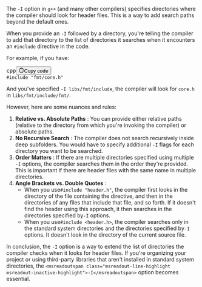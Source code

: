 The `-I` option in `g++` (and many other compilers) specifies directories where the compiler should look for header files. This is a way to add search paths beyond the default ones.

When you provide an `-I` followed by a directory, you're telling the compiler to add that directory to the list of directories it searches when it encounters an `#include` directive in the code.

For example, if you have:

<pre><div class="bg-black rounded-md mb-4"><div class="flex items-center relative text-gray-200 bg-gray-800 gizmo:dark:bg-token-surface-primary px-4 py-2 text-xs font-sans justify-between rounded-t-md"><span>cpp</span><button class="flex ml-auto gizmo:ml-0 gap-2 items-center"><svg stroke="currentColor" fill="none" stroke-width="2" viewBox="0 0 24 24" stroke-linecap="round" stroke-linejoin="round" class="icon-sm" height="1em" width="1em" xmlns="http://www.w3.org/2000/svg"><path d="M16 4h2a2 2 0 0 1 2 2v14a2 2 0 0 1-2 2H6a2 2 0 0 1-2-2V6a2 2 0 0 1 2-2h2"></path><rect x="8" y="2" width="8" height="4" rx="1" ry="1"></rect></svg>Copy code</button></div><div class="p-4 overflow-y-auto"><code class="!whitespace-pre hljs language-cpp"><span class="hljs-meta">#<span class="hljs-keyword">include</span> <span class="hljs-string">"fmt/core.h"</span></span>
</code></div></div></pre>

And you've specified `-I libs/fmt/include`, the compiler will look for `core.h` in `libs/fmt/include/fmt/`.

However, here are some nuances and rules:

1. **Relative vs. Absolute Paths** : You can provide either relative paths (relative to the directory from which you're invoking the compiler) or absolute paths.
2. **No Recursive Search** : The compiler does not search recursively inside deep subfolders. You would have to specify additional `-I` flags for each directory you want to be searched.
3. **Order Matters** : If there are multiple directories specified using multiple `-I` options, the compiler searches them in the order they're provided. This is important if there are header files with the same name in multiple directories.
4. **Angle Brackets vs. Double Quotes** :
   * When you use`#include "header.h"`, the compiler first looks in the directory of the file containing the directive, and then in the directories of any files that include that file, and so forth. If it doesn't find the header using this approach, it then searches in the directories specified by`-I` options.
   * When you use`#include <header.h>`, the compiler searches only in the standard system directories and the directories specified by`-I` options. It doesn't look in the directory of the current source file.

In conclusion, the `-I` option is a way to extend the list of directories the compiler checks when it looks for header files. If you're organizing your project or using third-party libraries that aren't installed in standard system directories, the `<msreadoutspan class="msreadout-line-highlight msreadout-inactive-highlight">-I</msreadoutspan>` option becomes essential.
